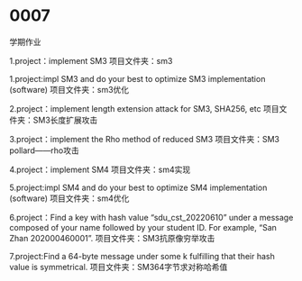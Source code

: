 # 0007
  学期作业

1.project：implement SM3
项目文件夹：sm3

1.project:impl SM3 and do your best to optimize SM3 implementation (software)
项目文件夹：sm3优化

2.project：implement length extension attack for SM3, SHA256, etc
项目文件夹：SM3长度扩展攻击

3.project：implement the Rho method of reduced SM3
项目文件夹：SM3 pollard——rho攻击

4.project：implement SM4
项目文件夹：sm4实现

5.project:impl SM4 and do your best to optimize SM4 implementation (software)
项目文件夹：sm4优化

6.project：Find a key with hash value “sdu_cst_20220610” under a message composed of your name followed by your student ID. For example, “San Zhan 202000460001”.
项目文件夹：SM3抗原像穷举攻击

7.project:Find a 64-byte message under some k fulfilling that their hash value is symmetrical.
项目文件夹：SM364字节求对称哈希值
